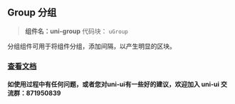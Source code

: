 
## Group 分组
> **组件名：uni-group**
> 代码块： `uGroup`

分组组件可用于将组件分组，添加间隔，以产生明显的区块。

### [查看文档](https://uniapp.dcloud.io/component/uniui/uni-group)
#### 如使用过程中有任何问题，或者您对uni-ui有一些好的建议，欢迎加入 uni-ui 交流群：871950839 
